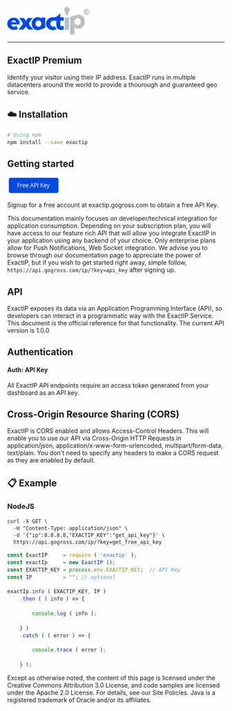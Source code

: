 ![FinCharts](https://raw.githubusercontent.com/GoGross/exactip/master/exactip.png)

---
## ExactIP Premium

Identify your visitor using their IP address. ExactIP runs in multiple datacenters around the world to provide a thourough and guaranteed geo service.

## :cloud: Installation

```sh
# Using npm
npm install --save exactip

```

## Getting started

[![FinCharts](https://raw.githubusercontent.com/GoGross/fincharts/master/free-key.jpg)](https://exactip.gogross.com)

Signup for a free account at exactip.gogross.com to obtain a free API Key.

This documentation mainly focuses on developer/technical integration for application consumption. Depending on your subscription plan, you will have access to our feature rich API that will allow you integrate ExactIP in your application using any backend of your choice. Only enterprise plans allow for Push Notifications, Web Socket integration. We advise you to browse through our documentation page to appreciate the power of ExactIP, but if you wish to get started right away, simple follow, `https://api.gogross.com/ip/?key=api_key` after signing up.

## API

ExactIP exposes its data via an Application Programming Interface (API), so developers can interact in a programmatic way with the ExactIP Service. This document is the official reference for that functionality. The current API version is 1.0.0

## Authentication

#### Auth: API Key
All ExactIP API endpoints require an access token generated from your dashboard as an API key.

## Cross-Origin Resource Sharing (CORS) 

ExactIP is CORS enabled and allows Access-Control Headers. This will enable you to use our API via Cross-Origin HTTP Requests in application/json, application/x-www-form-urlencoded, multipart/form-data, text/plain. You don't need to specify any headers to make a CORS request as they are enabled by default.

## :clipboard: Example

### NodeJS
```
curl -X GET \
  -H "Content-Type: application/json" \
  -d '{"ip":8.8.8.8,"EXACTIP_KEY":"get_api_key"}' \
  https://api.gogross.com/ip/?key=get_free_api_key
```


```js
const ExactIP     = require ( 'exactip' );
const exactIp     = new ExactIP ();
const EXACTIP_KEY = process.env.EXACTIP_KEY;  // API Key
const IP          = ""; // optional

exactIp.info ( EXACTIP_KEY, IP )
	.then ( ( info ) => {
		
		console.log ( info );
		
	} )
	.catch ( ( error ) => {
		
		console.trace ( error );
		
	} );

```

Except as otherwise noted, the content of this page is licensed under the Creative Commons Attribution 3.0 License, and code samples are licensed under the Apache 2.0 License. For details, see our Site Policies. Java is a registered trademark of Oracle and/or its affiliates.





